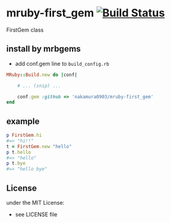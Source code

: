 # mruby-first_gem   [![Build Status](https://travis-ci.org/nakamura0903/mruby-first_gem.svg?branch=master)](https://travis-ci.org/nakamura0903/mruby-first_gem)
FirstGem class
## install by mrbgems
- add conf.gem line to `build_config.rb`

```ruby
MRuby::Build.new do |conf|

    # ... (snip) ...

    conf.gem :github => 'nakamura0903/mruby-first_gem'
end
```
## example
```ruby
p FirstGem.hi
#=> "hi!!"
t = FirstGem.new "hello"
p t.hello
#=> "hello"
p t.bye
#=> "hello bye"
```

## License
under the MIT License:
- see LICENSE file
